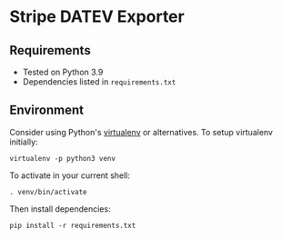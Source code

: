 # Stripe DATEV Exporter

## Requirements

* Tested on Python 3.9
* Dependencies listed in `requirements.txt`

## Environment

Consider using Python's [virtualenv](https://pypi.org/project/virtualenv/) or alternatives. To setup virtualenv initially:

```
virtualenv -p python3 venv
```

To activate in your current shell:

```
. venv/bin/activate
```

Then install dependencies:

```
pip install -r requirements.txt
```
